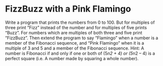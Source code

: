 # FizzBuzz with a Pink Flamingo

Write a program that prints the numbers from 0 to 100. But for multiples of three print “Fizz” instead of the number and for multiples of five prints “Buzz”. For numbers which are multiples of both three and five print “FizzBuzz”. Then extend the program to say “Flamingo” when a number is a member of the Fibonacci sequence, and “Pink Flamingo” when it is a multiple of 3 and 5 and a member of the Fibonacci sequence. Hint: A number is Fibonacci if and only if one or both of (5*n2 + 4) or (5*n2 – 4) is a perfect square (i.e. A number made by squaring a whole number).